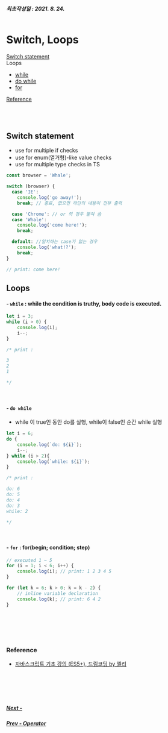 ##### 최초작성일 : 2021. 8. 24.<br><br>
# Switch, Loops
[Switch statement](#switch-statement)  
Loops
- [while](#--while--while-the-condition-is-truthy-body-code-is-executed)  
- [do while](#--do-while)  
- [for](#--for--forbegin-condition-step)  

[Reference](#reference)

<br><br>

## Switch statement
- use for multiple if checks
- use for enum(열거형)-like value checks
- use for multiple type checks in TS

```js
const browser = 'Whale';

switch (browser) {
  case 'IE':
    console.log('go away!');
    break; // 종료, 없으면 하단의 내용이 전부 출력

  case 'Chrome': // or 의 경우 붙여 씀
  case 'Whale':
    console.log('come here!');
    break;

  default: //일치하는 case가 없는 경우
    console.log('what!?');
    break;
}

// print: come here!
```



## Loops
#### - **`while`** : while the condition is truthy, body code is executed.
```js
let i = 3;
while (i > 0) {
    console.log(i);
    i--;
}

/* print :

3
2
1

*/
```

<br>

#### - **`do while`**
  - while 이 true인 동안 do를 실행, while이 false인 순간 while 실행

```js
let i = 6;
do {
    console.log(`do: ${i}`);
    i--;
} while (i > 2){
    console.log(`while: ${i}`);
}

/* print :

do: 6
do: 5
do: 4
do: 3
while: 2

*/
```

<br>

#### - **`for`** : for(begin; condition; step)

```js
// executed 1 ~ 5
for (i = 1; i < 6; i++) {
    console.log(i); // print: 1 2 3 4 5
}

for (let k = 6; k > 0; k = k - 2) {
    // inline variable declaration
    console.log(k); // print: 6 4 2
}
```

<br><br>
---
### **Reference**
- [자바스크립트 기초 강의 (ES5+), 드림코딩 by 엘리](https://www.youtube.com/playlist?list=PLv2d7VI9OotTVOL4QmPfvJWPJvkmv6h-2)

<br><br>
---
##### [Next - ]()
##### [Prev - Operator]()